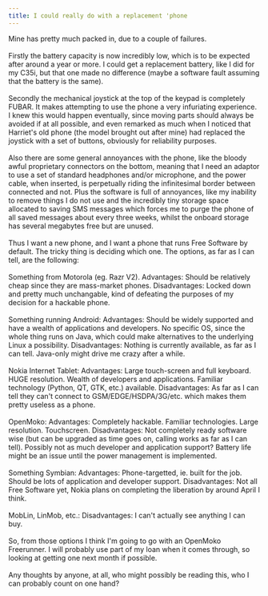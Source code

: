 ```yaml
---
title: I could really do with a replacement 'phone
---
```

Mine has pretty much packed in, due to a couple of failures.<br /><br />Firstly the battery capacity is now incredibly low, which is to be expected after around a year or more. I could get a replacement battery, like I did for my C35i, but that one made no difference (maybe a software fault assuming that the battery is the same).<br /><br />Secondly the mechanical joystick at the top of the keypad is completely FUBAR. It makes attempting to use the phone a very infuriating experience. I knew this would happen eventually, since moving parts should always be avoided if at all possible, and even remarked as much when I noticed that Harriet's old phone (the model brought out after mine) had replaced the joystick with a set of buttons, obviously for reliability purposes.<br /><br />Also there are some general annoyances with the phone, like the bloody awful proprietary connectors on the bottom, meaning that I need an adaptor to use a set of standard headphones and/or microphone, and the power cable, when inserted, is perpetually riding the infinitesimal border between connected and not. Plus the software is full of annoyances, like my inability to remove things I do not use and the incredibly tiny storage space allocated to saving SMS messages which forces me to purge the phone of all saved messages about every three weeks, whilst the onboard storage has several megabytes free but are unused.<br /><br />Thus I want a new phone, and I want a phone that runs Free Software by default. The tricky thing is deciding which one. The options, as far as I can tell, are the following:<br /><br />Something from Motorola (eg. Razr V2). Advantages: Should be relatively cheap since they are mass-market phones. Disadvantages: Locked down and pretty much unchangable, kind of defeating the purposes of my decision for a hackable phone.<br /><br />Something running Android: Advantages: Should be widely supported and have a wealth of applications and developers. No specific OS, since the whole thing runs on Java, which could make alternatives to the underlying Linux a possibility. Disadvantages: Nothing is currently available, as far as I can tell. Java-only might drive me crazy after a while.<br /><br />Nokia Internet Tablet: Advantages: Large touch-screen and full keyboard. HUGE resolution. Wealth of developers and applications. Familiar technology (Python, QT, GTK, etc.) available. Disadvantages: As far as I can tell they can't connect to GSM/EDGE/HSDPA/3G/etc. which makes them pretty useless as a phone.<br /><br />OpenMoko: Advantages: Completely hackable. Familiar technologies. Large resolution. Touchscreen. Disadvantages: Not completely ready software wise (but can be upgraded as time goes on, calling works as far as I can tell). Possibly not as much developer and application support? Battery life might be an issue until the power management is implemented.<br /><br />Something Symbian: Advantages: Phone-targetted, ie. built for the job. Should be lots of application and developer support. Disadvantages: Not all Free Software yet, Nokia plans on completing the liberation by around April I think.<br /><br />MobLin, LinMob, etc.: Disadvantages: I can't actually see anything I can buy.<br /><br />So, from those options I think I'm going to go with an OpenMoko Freerunner. I will probably use part of my loan when it comes through, so looking at getting one next month if possible.<br /><br />Any thoughts by anyone, at all, who might possibly be reading this, who I can probably count on one hand?